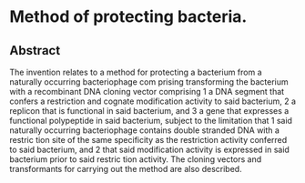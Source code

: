 # Method of protecting bacteria.

## Abstract
The invention relates to a method for protecting a bacterium from a naturally occurring bacteriophage com prising transforming the bacterium with a recombinant DNA cloning vector comprising 1 a DNA segment that confers a restriction and cognate modification activity to said bacterium, 2 a replicon that is functional in said bacterium, and 3 a gene that expresses a functional polypeptide in said bacterium, subject to the limitation that 1 said naturally occurring bacteriophage contains double stranded DNA with a restric tion site of the same specificity as the restriction activity conferred to said bacterium, and 2 that said modification activity is expressed in said bacterium prior to said restric tion activity. The cloning vectors and transformants for carrying out the method are also described.